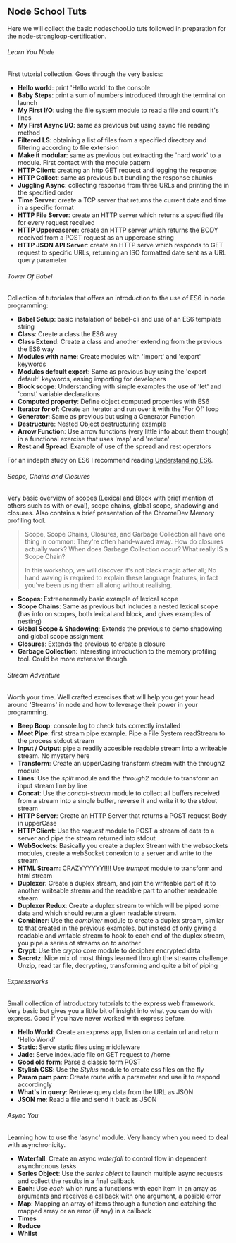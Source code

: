 ## Node School Tuts

Here we will collect the basic nodeschool.io tuts followed in preparation for the node-strongloop-certification.

###### Learn You Node

First tutorial collection. Goes through the very basics:
- **Hello world**: print 'Hello world' to the console
- **Baby Steps**: print a sum of numbers introduced through the terminal on launch
- **My First I/O**: using the file system module to read a file and count it's lines
- **My First Async I/O**: same as previous but using async file reading method
- **Filtered LS**: obtaining a list of files from a specified directory and filtering according to file extension
- **Make it modular**: same as previous but extracting the 'hard work' to a module. First contact with the module pattern
- **HTTP Client**: creating an http GET request and logging the response
- **HTTP Collect**: same as previous but bundling the response chunks
- **Juggling Async**: collecting response from three URLs and printing the in the specified order
- **Time Server**: create a TCP server that returns the current date and time in a specific format
- **HTTP File Server**: create an HTTP server which returns a specified file for every request received
- **HTTP Uppercaserer**: create an HTTP server which returns the BODY received from a POST request as an uppercase string
- **HTTP JSON API Server**: create an HTTP serve which responds to GET request to specific URLs, returning an ISO formatted date sent as a URL query parameter


###### Tower Of Babel

Collection of tutoriales that offers an introduction to the use of ES6 in node programming:
- **Babel Setup**: basic instalation of babel-cli and use of an ES6 template string
- **Class**: Create a class the ES6 way
- **Class Extend**: Create a class and another extending from the previous the ES6 way
- **Modules with name**: Create modules with 'import' and 'export' keywords
- **Modules default export**: Same as previous buy using the 'export default' keywords, easing importing for developers
- **Block scope**: Understanding with simple examples the use of 'let' and 'const' variable declarations
- **Computed property**: Define object computed properties with ES6
- **Iterator for of**: Create an iterator and run over it with the 'For Of' loop
- **Generator**: Same as previous but using a Generator Function
- **Destructure**: Nested Object destructuring example
- **Arrow Function**: Use arrow functions (very little info about them though) in a functional exercise that uses 'map' and 'reduce'
- **Rest and Spread**: Example of use of the spread and rest operators

For an indepth study on ES6 I recommend reading [Understanding ES6](https://leanpub.com/understandinges6/read).


###### Scope, Chains and Closures

Very basic overview of scopes (Lexical and Block with brief mention of others such as with or eval), scope chains, global scope, shadowing and closures. Also contains a brief presentation of the ChromeDev Memory profiling tool.

>Scope, Scope Chains, Closures, and Garbage Collection all have one thing in common: They're often hand-waved away. How do closures actually work? When does Garbage Collection occur? What really IS a Scope Chain?
>
>In this workshop, we will discover it's not black magic after all; No hand waving is required to explain these language features, in fact you've been using them all along without realising.

- **Scopes**: Extreeeeemely basic example of lexical scope
- **Scope Chains**: Same as previous but includes a nested lexical scope (has info on scopes, both lexical and block, and gives examples of nesting)
- **Global Scope & Shadowing**: Extends the previous to demo shadowing and global scope assignment
- **Closures**: Extends the previous to create a closure
- **Garbage Collection**: Interesting introduction to the memory profiling tool. Could be more extensive though.


###### Stream Adventure

Worth your time. Well crafted exercises that will help you get your head around 'Streams' in node and how to leverage their power in your programming.

- **Beep Boop**: console.log to check tuts correctly installed
- **Meet Pipe**: first stream pipe example. Pipe a File System readStream to the process stdout stream
- **Input / Output**: pipe a readily accesible readable stream into a writeable stream. No mystery here
- **Transform**: Create an upperCasing transform stream with the through2 module
- **Lines**: Use the *split* module and the *through2* module to transform an input stream line by line
- **Concat**: Use the *concat-stream* module to collect all buffers received from a stream into a single buffer, reverse it and write it to the stdout stream
- **HTTP Server**: Create an HTTP Server that returns a POST request Body in upperCase
- **HTTP Client**: Use the *request* module to POST a stream of data to a server and pipe the stream returned into stdout
- **WebSockets**: Basically you create a duplex Stream with the websockets modules, create a webSocket conexion to a server and write to the stream
- **HTML Stream**: CRAZYYYYYY!!!! Use *trumpet* module to transform and html stream
- **Duplexer**: Create a duplex stream, and join the writeable part of it to another writeable stream and the readable part to another readeable stream
- **Duplexer Redux**: Create a duplex stream to which will be piped some data and which should return a given readable stream.
- **Combiner**: Use the *combiner* module to create a duplex stream, similar to that created in the previous examples, but instead of only giving a readable and writable stream to hook to each end of the duplex stream, you pipe a series of streams on to another
- **Crypt**: Use the *crypto* core module to decipher encrypted data
- **Secretz**: Nice mix of most things learned through the streams challenge. Unzip, read tar file, decrypting, transforming and quite a bit of piping


###### Expressworks

Small collection of introductory tutorials to the express web framework. Very basic but gives you a little bit of insight into what you can do with express. Good if you have never worked with express before.

- **Hello World**: Create an express app, listen on a certain url and return 'Hello World'
- **Static**: Serve static files using middleware
- **Jade**: Serve index.jade file on GET request to /home
- **Good old form**: Parse a classic form POST
- **Stylish CSS**: Use the *Stylus* module to create css files on the fly
- **Param pam pam**: Create route with a parameter and use it to respond accordingly
- **What's in query**: Retrieve query data from the URL as JSON
- **JSON me**: Read a file and send it back as JSON


###### Async You

Learning how to use the 'async' module. Very handy when you need to deal with asynchronicity.

- **Waterfall**: Create an async *waterfall* to control flow in dependent asynchronous tasks
- **Series Object**: Use the *series object* to launch multiple async requests and collect the results in a final callback
- **Each**: Use *each* which runs a functions with each item in an array as arguments and receives a callback with one argument, a posible error
- **Map**: Mapping an array of items through a function and catching the mapped array or an error (if any) in a callback
- **Times**
- **Reduce**
- **Whilst**